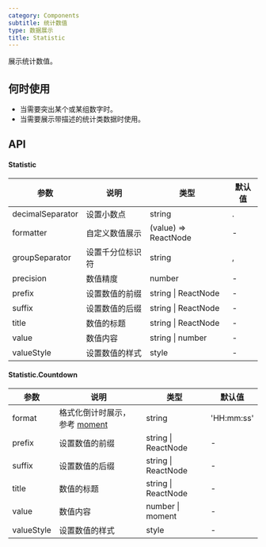 ```yaml
---
category: Components
subtitle: 统计数值
type: 数据展示
title: Statistic
---
```


展示统计数值。

## 何时使用

* 当需要突出某个或某组数字时。
* 当需要展示带描述的统计类数据时使用。

## API

#### Statistic

| 参数 | 说明 | 类型 | 默认值 |
| -------- | ----------- | ---- | ------- |
| decimalSeparator | 设置小数点 | string | . |
| formatter | 自定义数值展示 | (value) => ReactNode | - |
| groupSeparator | 设置千分位标识符 | string | , |
| precision | 数值精度 | number | - |
| prefix | 设置数值的前缀 | string \| ReactNode | - |
| suffix | 设置数值的后缀 | string \| ReactNode | - |
| title | 数值的标题 | string \| ReactNode | - |
| value | 数值内容 | string \| number | - |
| valueStyle | 设置数值的样式 | style | - |

#### Statistic.Countdown

| 参数 | 说明 | 类型 | 默认值 |
| -------- | ----------- | ---- | ------- |
| format | 格式化倒计时展示，参考 [moment](http://momentjs.com/) | string | 'HH:mm:ss' |
| prefix | 设置数值的前缀 | string \| ReactNode | - |
| suffix | 设置数值的后缀 | string \| ReactNode | - |
| title | 数值的标题 | string \| ReactNode | - |
| value | 数值内容 | number \| moment | - |
| valueStyle | 设置数值的样式 | style | - |
